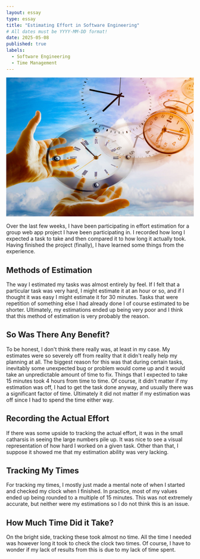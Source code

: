 ```yaml
---
layout: essay
type: essay
title: "Estimating Effort in Software Engineering"
# All dates must be YYYY-MM-DD format!
date: 2025-05-08
published: true
labels:
  - Software Engineering
  - Time Management
---
```

<img class="img-fluid" src="../img/workEstimation/timePassing.jpg">

Over the last few weeks, I have been participating in effort estimation for a group web app project I have been participating in.
I recorded how long I expected a task to take and then compared it to how long it actually took.
Having finished the project (finally), I have learned some things from the experience.

## Methods of Estimation
The way I estimated my tasks was almost entirely by feel.
If I felt that a particular task was very hard, I might estimate it at an hour or so, and if I thought it was easy I might estimate it for 30 minutes. 
Tasks that were repetition of something else I had already done I of course estimated to be shorter.
Ultimately, my estimations ended up being very poor and I think that this method of estimation is very probably the reason.

## So Was There Any Benefit?
To be honest, I don't think there really was, at least in my case.
My estimates were so severely off from reality that it didn't really help my planning at all.
The biggest reason for this was that during certain tasks, inevitably some unexpected bug or problem would come up and it would take an unpredictable amount of time to fix.
Things that I expected to take 15 minutes took 4 hours from time to time.
Of course, it didn't matter if my estimation was off, I had to get the task done anyway, and usually there was a significant factor of time.
Ultimately it did not matter if my estimation was off since I had to spend the time either way.

## Recording the Actual Effort
If there was some upside to tracking the actual effort, it was in the small catharsis in seeing the large numbers pile up.
It was nice to see a visual representation of how hard I worked on a given task.
Other than that, I suppose it showed me that my estimation ability was very lacking.

## Tracking My Times
For tracking my times, I mostly just made a mental note of when I started and checked my clock when I finished. 
In practice, most of my values ended up being rounded to a multiple of 15 minutes. This was not extremely accurate, but neither were my estimations so I do not think this is an issue.

## How Much Time Did it Take?
On the bright side, tracking these took almost no time. 
All the time I needed was however long it took to check the clock two times.
Of course, I have to wonder if my lack of results from this is due to my lack of time spent.